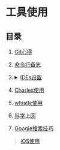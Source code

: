 # 工具使用

## 目录
1. [Git心得](./Git心得/README.md)
2. [命令行备忘](./命令行备忘/README.md)
3. <details>

   <summary><a href="./IDEs设置/README.md">IDEs设置</a></summary>

    [phpstorm.jar](https://raw.githubusercontent.com/realgeoffrey/knowledge/master/工具使用/IDEs设置/phpstorm_07.17.jar)
    </details>
4. [Charles使用](./Charles使用/README.md)
5. [whistle使用](./whistle使用/README.md)
6. [科学上网](./科学上网/README.md)
7. [Google搜索技巧](./Google搜索技巧/README.md)

>[iOS使用](./iOS使用/README.md)
